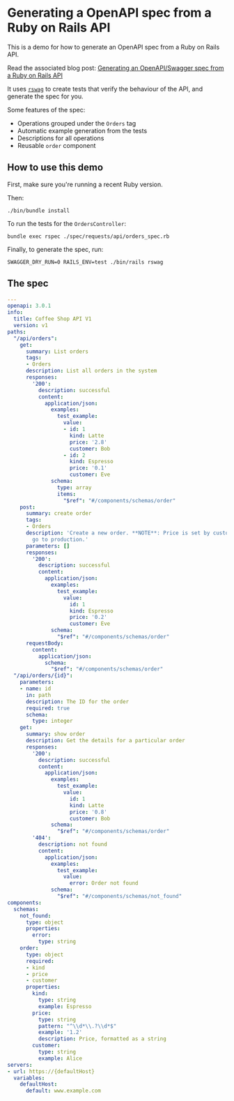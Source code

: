 # Generating a OpenAPI spec from a Ruby on Rails API

This is a demo for how to generate an OpenAPI spec from a Ruby on Rails API.

Read the associated blog post: [Generating an OpenAPI/Swagger spec from a Ruby on Rails API](https://www.doctave.com/blog/generate-openapi-swagger-spec-from-ruby-on-rails)

It uses [`rswag`](https://github.com/rswag/rswag) to create tests that verify the behaviour of the API, and generate the spec for you.

Some features of the spec:

- Operations grouped under the `Orders` tag
- Automatic example generation from the tests
- Descriptions for all operations
- Reusable `order` component

## How to use this demo

First, make sure you're running a recent Ruby version.

Then:

```shell
./bin/bundle install
```

To run the tests for the `OrdersController`:

```shell
bundle exec rspec ./spec/requests/api/orders_spec.rb
```

Finally, to generate the spec, run:

```shell
SWAGGER_DRY_RUN=0 RAILS_ENV=test ./bin/rails rswag
```

## The spec

```yaml
---
openapi: 3.0.1
info:
  title: Coffee Shop API V1
  version: v1
paths:
  "/api/orders":
    get:
      summary: List orders
      tags:
      - Orders
      description: List all orders in the system
      responses:
        '200':
          description: successful
          content:
            application/json:
              examples:
                test_example:
                  value:
                  - id: 1
                    kind: Latte
                    price: '2.8'
                    customer: Bob
                  - id: 2
                    kind: Espresso
                    price: '0.1'
                    customer: Eve
              schema:
                type: array
                items:
                  "$ref": "#/components/schemas/order"
    post:
      summary: create order
      tags:
      - Orders
      description: 'Create a new order. **NOTE**: Price is set by customer! Do not
        go to production.'
      parameters: []
      responses:
        '200':
          description: successful
          content:
            application/json:
              examples:
                test_example:
                  value:
                    id: 1
                    kind: Espresso
                    price: '0.2'
                    customer: Eve
              schema:
                "$ref": "#/components/schemas/order"
      requestBody:
        content:
          application/json:
            schema:
              "$ref": "#/components/schemas/order"
  "/api/orders/{id}":
    parameters:
    - name: id
      in: path
      description: The ID for the order
      required: true
      schema:
        type: integer
    get:
      summary: show order
      description: Get the details for a particular order
      responses:
        '200':
          description: successful
          content:
            application/json:
              examples:
                test_example:
                  value:
                    id: 1
                    kind: Latte
                    price: '0.8'
                    customer: Bob
              schema:
                "$ref": "#/components/schemas/order"
        '404':
          description: not found
          content:
            application/json:
              examples:
                test_example:
                  value:
                    error: Order not found
              schema:
                "$ref": "#/components/schemas/not_found"
components:
  schemas:
    not_found:
      type: object
      properties:
        error:
          type: string
    order:
      type: object
      required:
      - kind
      - price
      - customer
      properties:
        kind:
          type: string
          example: Espresso
        price:
          type: string
          pattern: "^\\d*\\.?\\d*$"
          example: '1.2'
          description: Price, formatted as a string
        customer:
          type: string
          example: Alice
servers:
- url: https://{defaultHost}
  variables:
    defaultHost:
      default: www.example.com
```
